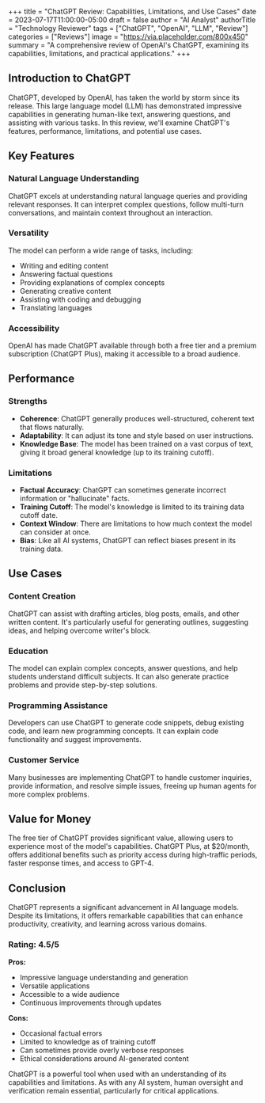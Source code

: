 +++
title = "ChatGPT Review: Capabilities, Limitations, and Use Cases"
date = 2023-07-17T11:00:00-05:00
draft = false
author = "AI Analyst"
authorTitle = "Technology Reviewer"
tags = ["ChatGPT", "OpenAI", "LLM", "Review"]
categories = ["Reviews"]
image = "https://via.placeholder.com/800x450"
summary = "A comprehensive review of OpenAI's ChatGPT, examining its capabilities, limitations, and practical applications."
+++

## Introduction to ChatGPT

ChatGPT, developed by OpenAI, has taken the world by storm since its release. This large language model (LLM) has demonstrated impressive capabilities in generating human-like text, answering questions, and assisting with various tasks. In this review, we'll examine ChatGPT's features, performance, limitations, and potential use cases.

## Key Features

### Natural Language Understanding

ChatGPT excels at understanding natural language queries and providing relevant responses. It can interpret complex questions, follow multi-turn conversations, and maintain context throughout an interaction.

### Versatility

The model can perform a wide range of tasks, including:
- Writing and editing content
- Answering factual questions
- Providing explanations of complex concepts
- Generating creative content
- Assisting with coding and debugging
- Translating languages

### Accessibility

OpenAI has made ChatGPT available through both a free tier and a premium subscription (ChatGPT Plus), making it accessible to a broad audience.

## Performance

### Strengths

- **Coherence**: ChatGPT generally produces well-structured, coherent text that flows naturally.
- **Adaptability**: It can adjust its tone and style based on user instructions.
- **Knowledge Base**: The model has been trained on a vast corpus of text, giving it broad general knowledge (up to its training cutoff).

### Limitations

- **Factual Accuracy**: ChatGPT can sometimes generate incorrect information or "hallucinate" facts.
- **Training Cutoff**: The model's knowledge is limited to its training data cutoff date.
- **Context Window**: There are limitations to how much context the model can consider at once.
- **Bias**: Like all AI systems, ChatGPT can reflect biases present in its training data.

## Use Cases

### Content Creation

ChatGPT can assist with drafting articles, blog posts, emails, and other written content. It's particularly useful for generating outlines, suggesting ideas, and helping overcome writer's block.

### Education

The model can explain complex concepts, answer questions, and help students understand difficult subjects. It can also generate practice problems and provide step-by-step solutions.

### Programming Assistance

Developers can use ChatGPT to generate code snippets, debug existing code, and learn new programming concepts. It can explain code functionality and suggest improvements.

### Customer Service

Many businesses are implementing ChatGPT to handle customer inquiries, provide information, and resolve simple issues, freeing up human agents for more complex problems.

## Value for Money

The free tier of ChatGPT provides significant value, allowing users to experience most of the model's capabilities. ChatGPT Plus, at $20/month, offers additional benefits such as priority access during high-traffic periods, faster response times, and access to GPT-4.

## Conclusion

ChatGPT represents a significant advancement in AI language models. Despite its limitations, it offers remarkable capabilities that can enhance productivity, creativity, and learning across various domains.

### Rating: 4.5/5

**Pros:**
- Impressive language understanding and generation
- Versatile applications
- Accessible to a wide audience
- Continuous improvements through updates

**Cons:**
- Occasional factual errors
- Limited to knowledge as of training cutoff
- Can sometimes provide overly verbose responses
- Ethical considerations around AI-generated content

ChatGPT is a powerful tool when used with an understanding of its capabilities and limitations. As with any AI system, human oversight and verification remain essential, particularly for critical applications.